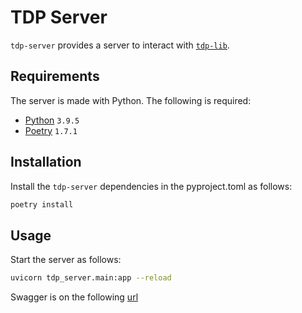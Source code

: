 # TDP Server

`tdp-server` provides a server to interact with [`tdp-lib`](https://github.com/tOSIT-IO/tdp-lib).

## Requirements

The server is made with Python. The following is required:

- [Python](https://www.python.org/) `3.9.5`
- [Poetry](https://python-poetry.org/) `1.7.1`

## Installation

Install the `tdp-server` dependencies in the pyproject.toml as follows:

```bash
poetry install
```

## Usage

Start the server as follows:

```bash
uvicorn tdp_server.main:app --reload
```

Swagger is on the following [url](http://localhost:8000/docs#/)
